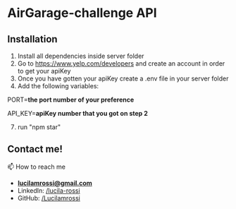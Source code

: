 # AirGarage-challenge API

## Installation

1. Install all dependencies inside server folder
2. Go to https://www.yelp.com/developers and create an account in order to get your apiKey
3. Once you have gotten your apiKey create a .env file in your server folder
4. Add the following variables: 

PORT=**the port number of your preference**

API_KEY=**apiKey number that you got on step 2**

7. run "npm star" 

## Contact me!

📫 How to reach me 
- **lucilamrossi@gmail.com**
- LinkedIn: <a href="https://linkedin.com/in/lucila-rossi" target="blank">/lucila-rossi </a>
- GitHub: <a href="https://github.com/Lucilamrossi" target="blank">/Lucilamrossi </a>